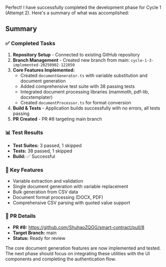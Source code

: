 Perfect! I have successfully completed the development phase for Cycle 1 (Attempt 2). Here's a summary of what was accomplished:

## Summary

### ✅ Completed Tasks
1. **Repository Setup** - Connected to existing GitHub repository
2. **Branch Management** - Created new branch from main: `cycle-1-3-implemented-20250902-122850`
3. **Core Features Implemented:**
   - Created `documentGenerator.ts` with variable substitution and document generation
   - Added comprehensive test suite with 38 passing tests
   - Integrated document processing libraries (mammoth, pdf-lib, docxtemplater)
   - Created `documentProcessor.ts` for format conversion
4. **Build & Tests** - Application builds successfully with no errors, all tests passing
5. **PR Created** - PR #8 targeting main branch

### 📊 Test Results
- **Test Suites:** 3 passed, 1 skipped
- **Tests:** 38 passed, 1 skipped
- **Build:** ✅ Successful

### 🎯 Key Features
- Variable extraction and validation
- Single document generation with variable replacement
- Bulk generation from CSV data
- Document format processing (DOCX, PDF)
- Comprehensive CSV parsing with quoted value support

### 📝 PR Details
- **PR #8:** https://github.com/ShuhaoZQGG/smart-contract/pull/8
- **Target Branch:** main
- **Status:** Ready for review

<!-- FEATURES_STATUS: PARTIAL_COMPLETE -->

The core document generation features are now implemented and tested. The next phase should focus on integrating these utilities with the UI components and completing the authentication flow.
